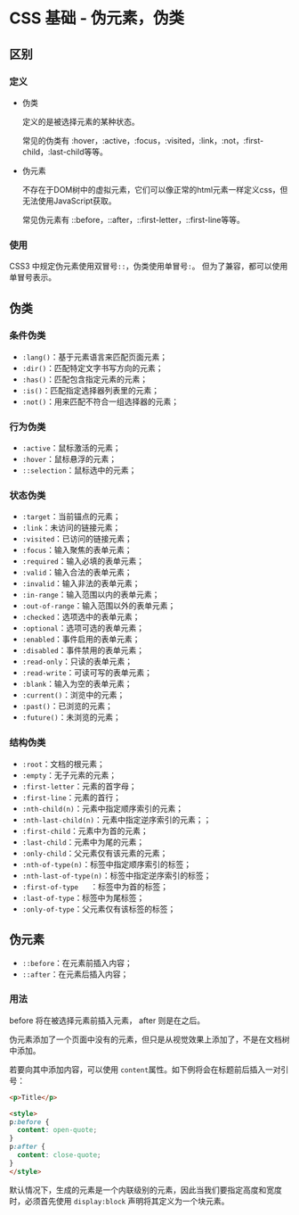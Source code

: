 # CSS 基础 - 伪元素，伪类
## 区别
### 定义
- 伪类

  定义的是被选择元素的某种状态。
  
  常见的伪类有 :hover，:active，:focus，:visited，:link，:not，:first-child，:last-child等等。

- 伪元素

  不存在于DOM树中的虚拟元素，它们可以像正常的html元素一样定义css，但无法使用JavaScript获取。
  
  常见伪元素有 ::before，::after，::first-letter，::first-line等等。

### 使用
CSS3 中规定伪元素使用双冒号`::`，伪类使用单冒号`:`。
但为了兼容，都可以使用单冒号表示。

## 伪类
### 条件伪类
- `:lang()`：基于元素语言来匹配页面元素；
- `:dir()`：匹配特定文字书写方向的元素；
- `:has()`：匹配包含指定元素的元素；
- `:is()`：匹配指定选择器列表里的元素；
- `:not()`：用来匹配不符合一组选择器的元素；

### 行为伪类

- `:active`：鼠标激活的元素；
- `:hover`：鼠标悬浮的元素；
- `::selection`：鼠标选中的元素；

### 状态伪类

- `:target`：当前锚点的元素；
- `:link`：未访问的链接元素；
- `:visited`：已访问的链接元素；
- `:focus`：输入聚焦的表单元素；
- `:required`：输入必填的表单元素；
- `:valid`：输入合法的表单元素；
- `:invalid`：输入非法的表单元素；
- `:in-range`：输入范围以内的表单元素；
- `:out-of-range`：输入范围以外的表单元素；
- `:checked`：选项选中的表单元素；
- `:optional`：选项可选的表单元素；
- `:enabled`：事件启用的表单元素；
- `:disabled`：事件禁用的表单元素；
- `:read-only`：只读的表单元素；
- `:read-write`：可读可写的表单元素；
- `:blank`：输入为空的表单元素；
- `:current()`：浏览中的元素；
- `:past()`：已浏览的元素；
- `:future()`：未浏览的元素；

### 结构伪类

- `:root`：文档的根元素；
- `:empty`：无子元素的元素；
- `:first-letter`：元素的首字母；
- `:first-line`：元素的首行；
- `:nth-child(n)`：元素中指定顺序索引的元素；
- `:nth-last-child(n)`：元素中指定逆序索引的元素；；
- `:first-child`：元素中为首的元素；
- `:last-child`：元素中为尾的元素；
- `:only-child`：父元素仅有该元素的元素；
- `:nth-of-type(n)`：标签中指定顺序索引的标签；
- `:nth-last-of-type(n)`：标签中指定逆序索引的标签；
- `:first-of-type	`：标签中为首的标签；
- `:last-of-type`：标签中为尾标签；
- `:only-of-type`：父元素仅有该标签的标签；

## 伪元素

- `::before`：在元素前插入内容；
- `::after`：在元素后插入内容；

### 用法
before 将在被选择元素前插入元素， after 则是在之后。

伪元素添加了一个页面中没有的元素，但只是从视觉效果上添加了，不是在文档树中添加。

若要向其中添加内容，可以使用 `content`属性。如下例将会在标题前后插入一对引号：
```html
<p>Title</p>

<style>
p:before {
  content: open-quote;
}
p:after {
  content: close-quote;
}
</style>
```

默认情况下，生成的元素是一个内联级别的元素，因此当我们要指定高度和宽度时，必须首先使用 `display:block` 声明将其定义为一个块元素。